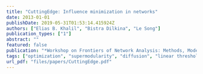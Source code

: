 ```yaml
---
title: "CuttingEdge: Influence minimization in networks"
date: 2013-01-01
publishDate: 2019-05-31T01:53:14.415924Z
authors: ["Elias B. Khalil", "Bistra Dilkina", "Le Song"]
publication_types: ["1"]
abstract: ""
featured: false
publication: "*Workshop on Frontiers of Network Analysis: Methods, Models, and Applications at NIPS*"
tags: ["optimization", "supermodularity", "diffusion", "linear threshold model"]
url_pdf: "files/papers/CuttingEdge.pdf"
---
```


